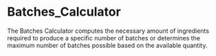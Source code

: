 # Batches_Calculator

The Batches Calculator computes the necessary amount of ingredients required to produce a specific number of batches or determines the maximum number of batches possible based on the available quantity.
